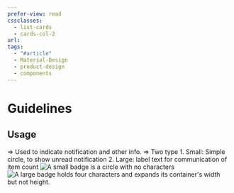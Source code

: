 ```yaml
---
prefer-view: read
cssclasses:
  - list-cards
  - cards-col-2
url: 
tags:
  - "#article"
  - Material-Design
  - product-design
  - components
---
```

# Guidelines
## Usage
=> Used to indicate notification and other info.
=> Two type
	1. Small: Simple circle, to show unread notification
	2. Large: label text for communication of item count
	![A small badge is a circle with no characters](https://firebasestorage.googleapis.com/v0/b/design-spec/o/projects%2Fgoogle-material-3%2Fimages%2Flvm8amkb-3.png?alt=media&token=42b84faa-1724-42aa-b04f-82b46d8e01c7)
	![A large badge holds four characters and expands its container's width but not height.](https://firebasestorage.googleapis.com/v0/b/design-spec/o/projects%2Fgoogle-material-3%2Fimages%2Flvm8bywc-4.png?alt=media&token=c96d83b5-a828-4c5f-b1fe-cb80ee0eb9ed)


